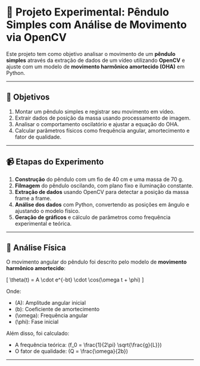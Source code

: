# 🧪 Projeto Experimental: Pêndulo Simples com Análise de Movimento via OpenCV

Este projeto tem como objetivo analisar o movimento de um **pêndulo simples** através da extração de dados de um vídeo utilizando **OpenCV** e ajuste com um modelo de **movimento harmônico amortecido (OHA)** em Python.

---

## 🎯 Objetivos

1. Montar um pêndulo simples e registrar seu movimento em vídeo.
2. Extrair dados de posição da massa usando processamento de imagem.
3. Analisar o comportamento oscilatório e ajustar a equação do OHA.
4. Calcular parâmetros físicos como frequência angular, amortecimento e fator de qualidade.

---

## 📹 Etapas do Experimento

1. **Construção** do pêndulo com um fio de 40 cm e uma massa de 70 g.
2. **Filmagem** do pêndulo oscilando, com plano fixo e iluminação constante.
3. **Extração de dados** usando OpenCV para detectar a posição da massa frame a frame.
4. **Análise dos dados** com Python, convertendo as posições em ângulo e ajustando o modelo físico.
5. **Geração de gráficos** e cálculo de parâmetros como frequência experimental e teórica.

---

## 🧠 Análise Física

O movimento angular do pêndulo foi descrito pelo modelo de **movimento harmônico amortecido**:

\[
\theta(t) = A \cdot e^{-bt} \cdot \cos(\omega t + \phi)
\]

Onde:
- \(A\): Amplitude angular inicial
- \(b\): Coeficiente de amortecimento
- \(\omega\): Frequência angular
- \(\phi\): Fase inicial

Além disso, foi calculado:
- A frequência teórica: \(f_0 = \frac{1}{2\pi} \sqrt{\frac{g}{L}}\)
- O fator de qualidade: \(Q = \frac{\omega}{2b}\)

---